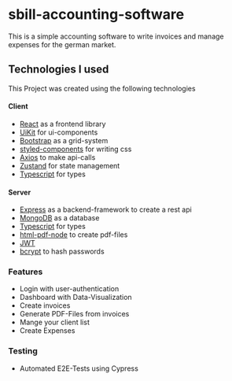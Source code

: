 # sbill-accounting-software
 This is a simple accounting software to write invoices and manage expenses for the german market. 
 
 ## Technologies I used
 This Project was created using the following technologies
 
 #### Client
- [React](https://reactjs.org/) as a frontend library
- [UiKit](https://getuikit.com/) for ui-components
- [Bootstrap](https://getbootstrap.com/) as a grid-system
- [styled-components](https://styled-components.com/) for writing css
- [Axios](https://axios-http.com/docs/intro) to make api-calls
- [Zustand](https://github.com/pmndrs/zustand) for state management
- [Typescript](https://www.typescriptlang.org/) for types

#### Server
- [Express](https://expressjs.com/) as a backend-framework to create a rest api
- [MongoDB](https://www.mongodb.com/) as a database
- [Typescript](https://www.typescriptlang.org/) for types
- [html-pdf-node](https://www.npmjs.com/package/html-pdf-node) to create pdf-files
- [JWT](https://jwt.io/)
- [bcrypt](https://www.npmjs.com/package/bcrypt) to hash passwords
 
 ### Features
- Login with user-authentication
- Dashboard with Data-Visualization
- Create invoices
- Generate PDF-Files from invoices
- Mange your client list
- Create Expenses

### Testing
- Automated E2E-Tests using Cypress 







 
